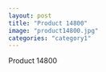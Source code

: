 ```yaml
---
layout: post
title: "Product 14800"
image: "product14800.jpg"
categories: "category1"
---
```

Product 14800
